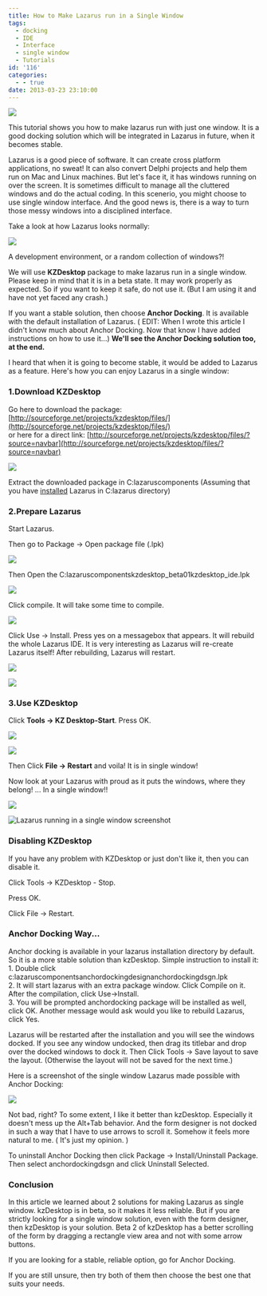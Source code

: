 ```yaml
---
title: How to Make Lazarus run in a Single Window
tags:
  - docking
  - IDE
  - Interface
  - single window
  - Tutorials
id: '116'
categories:
  - - true
date: 2013-03-23 23:10:00
---
```


![](run-lazarus-in-single-window/single-window.gif)

This tutorial shows you how to make lazarus run with just one window. It is a good docking solution which will be integrated in Lazarus in future, when it becomes stable.
<!-- more -->
  
Lazarus is a good piece of software. It can create cross platform applications, no sweat! It can also convert Delphi projects and help them run on Mac and Linux machines. But let's face it, it has windows running on over the screen. It is sometimes difficult to manage all the cluttered windows and do the actual coding. In this scenerio, you might choose to use single window interface. And the good news is, there is a way to turn those messy windows into a disciplined interface.  
  
Take a look at how Lazarus looks normally:  
  
[![](http://3.bp.blogspot.com/-gMKy4_OFDWA/UU3guU3P2II/AAAAAAAAAUI/zypJN6gZi74/s320/13.gif)](run-lazarus-in-single-window/13.gif)  
  
A development environment, or a random collection of windows?!  
  
We will use **KZDesktop** package to make lazarus run in a single window. Please keep in mind that it is in a beta state. It may work properly as expected. So if you want to keep it safe, do not use it. (But I am using it and have not yet faced any crash.)  
  
If you want a stable solution, then choose **Anchor Docking**. It is available with the default installation of Lazarus. ( EDIT: When I wrote this article I didn't know much about Anchor Docking. Now that know I have added instructions on how to use it...) **We'll see the Anchor Docking solution too, at the end.**   
  
I heard that when it is going to become stable, it would be added to Lazarus as a feature. Here's how you can enjoy Lazarus in a single window:  

### 1.Download KZDesktop

Go here to download the package:  
[http://sourceforge.net/projects/kzdesktop/files/](http://sourceforge.net/projects/kzdesktop/files/)  
or here for a direct link: [http://sourceforge.net/projects/kzdesktop/files/?source=navbar](http://sourceforge.net/projects/kzdesktop/files/?source=navbar)  
  

![](run-lazarus-in-single-window/01.gif)

Extract the downloaded package in C:lazaruscomponents (Assuming that you have [installed](http://lazplanet.blogspot.com/2013/03/how-to-install-lazarus.html) Lazarus in C:lazarus directory)  

### 2.Prepare Lazarus

Start Lazarus.  
  
Then go to Package -> Open package file (.lpk)  
  

![](run-lazarus-in-single-window/02.gif)

Then Open the C:lazaruscomponentskzdesktop\_beta01kzdesktop\_ide.lpk  

![](run-lazarus-in-single-window/03.gif)

  
  
Click compile. It will take some time to compile.  

![](run-lazarus-in-single-window/04.gif)

  
  
Click Use -> Install. Press yes on a messagebox that appears. It will rebuild the whole Lazarus IDE. It is very interesting as Lazarus will re-create Lazarus itself! After rebuilding, Lazarus will restart.  

![](run-lazarus-in-single-window/05.gif)

![](run-lazarus-in-single-window/06.gif)

  

### 3.Use KZDesktop

  
Click **Tools -> KZ Desktop-Start**. Press OK.  

![](run-lazarus-in-single-window/07.gif)

![](run-lazarus-in-single-window/08.gif)

  
  
Then Click **File -> Restart** and voila! It is in single window!  
  
Now look at your Lazarus with proud as it puts the windows, where they belong! ... In a single window!!  
  

![](run-lazarus-in-single-window/09.gif)

  
  

![Lazarus running in a single window screenshot](run-lazarus-in-single-window/Lazar.gif "Lazarus running in a single window screenshot")

### Disabling KZDesktop

If you have any problem with KZDesktop or just don't like it, then you can disable it.

  

Click Tools -> KZDesktop - Stop.

Press OK.

Click File -> Restart.  
  

### Anchor Docking Way...

Anchor docking is available in your lazarus installation directory by default. So it is a more stable solution than kzDesktop. Simple instruction to install it:  
1\. Double click c:lazaruscomponentsanchordockingdesignanchordockingdsgn.lpk  
2\. It will start lazarus with an extra package window. Click Compile on it. After the compilation, click Use->Install.  
3\. You will be prompted anchordocking package will be installed as well, click OK. Another message would ask would you like to rebuild Lazarus, click Yes.  
  
Lazarus will be restarted after the installation and you will see the windows docked. If you see any window undocked, then drag its titlebar and drop over the docked windows to dock it. Then Click Tools -> Save layout to save the layout. (Otherwise the layout will not be saved for the next time.)  
  
Here is a screenshot of the single window Lazarus made possible with Anchor Docking:  
  

![](run-lazarus-in-single-window/lazarus.gif)

Not bad, right? To some extent, I like it better than kzDesktop. Especially it doesn't mess up the Alt+Tab behavior. And the form designer is not docked in such a way that I have to use arrows to scroll it. Somehow it feels more natural to me. ( It's just my opinion. )  

  
To uninstall Anchor Docking then click Package -> Install/Uninstall Package. Then select anchordockingdsgn and click Uninstall Selected.  
  

### Conclusion

In this article we learned about 2 solutions for making Lazarus as single window. kzDesktop is in beta, so it makes it less reliable. But if you are strictly looking for a single window solution, even with the form designer, then kzDesktop is your solution. Beta 2 of kzDesktop has a better scrolling of the form by dragging a rectangle view area and not with some arrow buttons.  
  
If you are looking for a stable, reliable option, go for Anchor Docking.  
  
If you are still unsure, then try both of them then choose the best one that suits your needs.